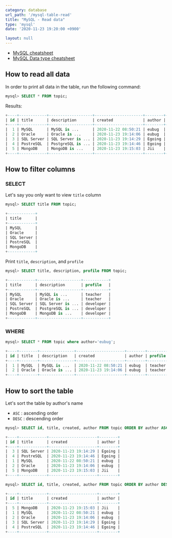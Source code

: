 ```yaml
---
category: database
url_path: '/mysql-table-read'
title: "MySQL - Read data"
type: 'mysql'
date: '2020-11-23 19:20:00 +0900'

layout: null
---
```


- [MySQL cheatsheet](https://gist.github.com/bradtraversy/c831baaad44343cc945e76c2e30927b3)
- [MySQL Data type cheatsheet](https://tableplus.com/blog/2018/07/mysql-data-types-cheatsheet.html)

## How to read all data

In order to print all data in the table, run the following command:
```sql
mysql> SELECT * FROM topic;
```

Results:
```sql
+----+------------+-------------------+---------------------+--------+-----------+
| id | title      | description       | created             | author | profile   |
+----+------------+-------------------+---------------------+--------+-----------+
|  1 | MySQL      | MySQL is ...      | 2020-11-22 08:50:21 | eubug  | teacher   |
|  2 | Oracle     | Oracle is ...     | 2020-11-23 19:14:06 | eubug  | teacher   |
|  3 | SQL Server | SQL Server is ... | 2020-11-23 19:14:29 | Egoing | developer |
|  4 | PostreSQL  | PostgreSQL is ... | 2020-11-23 19:14:46 | Egoing | developer |
|  5 | MongoDB    | MongoDB is ...    | 2020-11-23 19:15:03 | Jii    | developer |
+----+------------+-------------------+---------------------+--------+-----------+
```

## How to filter columns

### SELECT
Let's say you only want to view `title` column

```sql
mysql> SELECT title FROM topic;

+------------+
| title      |
+------------+
| MySQL      |
| Oracle     |
| SQL Server |
| PostreSQL  |
| MongoDB    |
+------------+
```

Print `title`, `description`, and `profile`

```sql
mysql> SELECT title, description, profile FROM topic;

+------------+-------------------+-----------+
| title      | description       | profile   |
+------------+-------------------+-----------+
| MySQL      | MySQL is ...      | teacher   |
| Oracle     | Oracle is ...     | teacher   |
| SQL Server | SQL Server is ... | developer |
| PostreSQL  | PostgreSQL is ... | developer |
| MongoDB    | MongoDB is ...    | developer |
+------------+-------------------+-----------+
```

### WHERE

```sql
mysql> SELECT * FROM topic where author='eubug';

+----+--------+---------------+---------------------+--------+---------+
| id | title  | description   | created             | author | profile |
+----+--------+---------------+---------------------+--------+---------+
|  1 | MySQL  | MySQL is ...  | 2020-11-22 08:50:21 | eubug  | teacher |
|  2 | Oracle | Oracle is ... | 2020-11-23 19:14:06 | eubug  | teacher |
+----+--------+---------------+---------------------+--------+---------+
```

## How to sort the table

Let's sort the table by author's name

- `ASC` : ascending order
- `DESC` : descending order

```sql
mysql> SELECT id, title, created, author FROM topic ORDER BY author ASC;

+----+------------+---------------------+--------+
| id | title      | created             | author |
+----+------------+---------------------+--------+
|  3 | SQL Server | 2020-11-23 19:14:29 | Egoing |
|  4 | PostreSQL  | 2020-11-23 19:14:46 | Egoing |
|  1 | MySQL      | 2020-11-22 08:50:21 | eubug  |
|  2 | Oracle     | 2020-11-23 19:14:06 | eubug  |
|  5 | MongoDB    | 2020-11-23 19:15:03 | Jii    |
+----+------------+---------------------+--------+

mysql> SELECT id, title, created, author FROM topic ORDER BY author DESC;

+----+------------+---------------------+--------+
| id | title      | created             | author |
+----+------------+---------------------+--------+
|  5 | MongoDB    | 2020-11-23 19:15:03 | Jii    |
|  1 | MySQL      | 2020-11-22 08:50:21 | eubug  |
|  2 | Oracle     | 2020-11-23 19:14:06 | eubug  |
|  3 | SQL Server | 2020-11-23 19:14:29 | Egoing |
|  4 | PostreSQL  | 2020-11-23 19:14:46 | Egoing |
+----+------------+---------------------+--------+
```